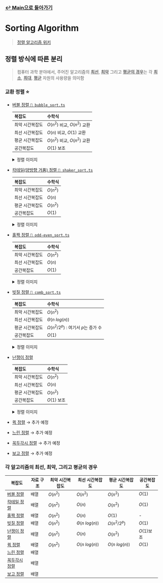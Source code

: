### [↩︎ Main으로 돌아가기](../../README.md)

# Sorting Algorithm

> [정렬 알고리즘 위키](https://ko.wikipedia.org/wiki/%EC%A0%95%EB%A0%AC_%EC%95%8C%EA%B3%A0%EB%A6%AC%EC%A6%98)

## 정렬 방식에 따른 분리

> 컴퓨터 과학 분야에서, 주어진 알고리즘의 <b><u>최선</u></b>, <b><u>최악</u></b> 그리고 <b><u>평균의 경우</u></b>는 각 <b><u>최소</u></b>, <b><u>최대</u></b>, <b><u>평균</u></b> 자원의 사용량을 의미함

### 교환 정렬 ⭐️

- [버블 정렬 `📄 bubble_sort.ts`](./ExchangeSort/bubble_sort.ts)

  | 복잡도          | 수학식                       |
  | --------------- | ---------------------------- |
  | 최악 시간복잡도 | $O(n^2)$ 비교, $O(n^2)$ 교환 |
  | 최선 시간복잡도 | $O(n)$ 비교, $O(1)$ 교환     |
  | 평균 시간복잡도 | $O(n^2)$ 비교, $O(n^2)$ 교환 |
  | 공간복잡도      | $O(1)$ 보조                  |

  <details>
  <summary>정렬 이미지</summary>

    <img src="../../image/sort/img/bubble_sort.svg" width="30%" />
    <img src="../../image/sort/gif/bubble_sort.gif" width="30%" />

  </details>

- [칵테일(양방향 거품) 정렬 `📄 shaker_sort.ts`](./ExchangeSort/shaker_sort.ts)

  | 복잡도          | 수학식   |
  | --------------- | -------- |
  | 최악 시간복잡도 | $O(n^2)$ |
  | 최선 시간복잡도 | $O(n)$   |
  | 평균 시간복잡도 | $O(n^2)$ |
  | 공간복잡도      | $O(1)$   |

  <details>
  <summary>정렬 이미지</summary>

    <img src="../../image/sort/gif/shaker_sort.gif" width="30%" />

  </details>

- [홀짝 정렬 `📄 odd-even_sort.ts`](./ExchangeSort/odd-even_sort.ts)

  | 복잡도          | 수학식   |
  | --------------- | -------- |
  | 최악 시간복잡도 | $O(n^2)$ |
  | 최선 시간복잡도 | $O(n)$   |
  | 공간복잡도      | $O(1)$   |

  <details>
  <summary>정렬 이미지</summary>

    <img src="../../image/sort/gif/odd_even_sort.gif" width="30%" />

  </details>

- [빗질 정렬 `📄 comb_sort.ts`](./ExchangeSort/comb_sort.ts)

  | 복잡도          | 수학식                                     |
  | --------------- | ------------------------------------------ |
  | 최악 시간복잡도 | $O(n^2)$                                   |
  | 최선 시간복잡도 | $\Theta(n \ log(n))$                       |
  | 평균 시간복잡도 | $\Omega(n^2 / 2^p)$ : 여기서 $p$는 증가 수 |
  | 공간복잡도      | $O(1)$                                     |

  <details>
  <summary>정렬 이미지</summary>

    <img src="../../image/sort/gif/comb_sort.gif" width="30%" />

  </details>

- [난쟁이 정렬](./ExchangeSort/gnome_sort.ts)

  | 복잡도          | 수학식      |
  | --------------- | ----------- |
  | 최악 시간복잡도 | $O(n^2)$    |
  | 최선 시간복잡도 | $O(n)$      |
  | 평균 시간복잡도 | $O(n^2)$    |
  | 공간복잡도      | $O(1)$ 보조 |

  <details>
  <summary>정렬 이미지</summary>

    <img src="../../image/sort/gif/gnome_sort.gif" width="30%" />

  </details>

- [퀵 정렬](./) → 추가 예정
- [느린 정렬](./) → 추가 예정
- [꼭두각시 정렬](./) → 추가 예정
- [보고 정렬](./) → 추가 예정

### 각 알고리즘의 최선, 최악, 그리고 평균의 경우

| 복잡도                                       | 자료 구조 | 최악 시간복잡도 | 최선 시간복잡도      | 평균 시간복잡도     | 공간복잡도 |
| -------------------------------------------- | --------- | --------------- | -------------------- | ------------------- | ---------- |
| [버블 정렬](./ExchangeSort/bubble_sort.ts)   | 배열      | $O(n^2)$        | $O(n^2)$             | $O(n^2)$            | $O(1)$     |
| [칵테일 정렬](./ExchangeSort/shaker_sort.ts) | 배열      | $O(n^2)$        | $O(n)$               | $O(n^2)$            | $O(1)$     |
| [홀짝 정렬](./ExchangeSort/odd-even_sort.ts) | 배열      | $O(n^2)$        | $O(n)$               | $O(1)$              | -          |
| [빗질 정렬](./ExchangeSort/comb_sort.ts)     | 배열      | $O(n^2)$        | $\Theta(n \ log(n))$ | $\Omega(n^2 / 2^p)$ | $O(1)$     |
| [난쟁이 정렬](./)                            | 배열      | $O(n^2)$        | $O(n)$               | $O(n^2)$            | $O(1)$보조 |
| [퀵 정렬](./)                                | 배열      | $O(n^2)$        | $O(n \ log(n))$      | $O(n \ log(n))$     | $O(1)$     |
| [느린 정렬](./)                              | 배열      |                 |                      |                     |            |
| [꼭두각시 정렬](./)                          | 배열      |                 |                      |                     |            |
| [보고 정렬](./)                              | 배열      |                 |                      |                     |            |
